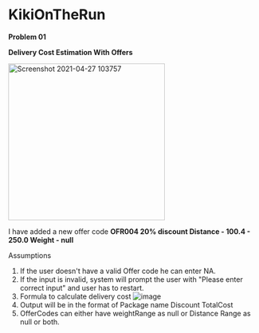 # KikiOnTheRun

**Problem 01**

**Delivery Cost Estimation With Offers**

<img width="314" alt="Screenshot 2021-04-27 103757" src="https://user-images.githubusercontent.com/12389045/116703220-a70b3080-a9e7-11eb-9871-79e914e5c3cb.png">

I have added a new offer code **OFR004 20% discount Distance - 100.4 - 250.0 Weight - null**

Assumptions 

1. If the user doesn't have a valid Offer code he can enter NA.
2. If the input is invalid, system will prompt the user with "Please enter correct input" and user has to restart.
3. Formula to calculate delivery cost 
      ![image](https://user-images.githubusercontent.com/12389045/116703932-72e43f80-a9e8-11eb-82d6-2699e4dc756b.png)
4. Output will be in the format of Package name Discount TotalCost
5. OfferCodes can either have weightRange as null or Distance Range as null or both.
